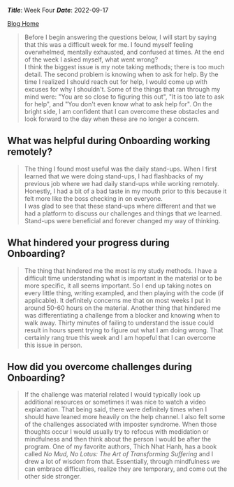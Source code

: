 ***Title***: Week Four
***Date***: 2022-09-17 

[Blog Home](../index.md)
 
 > Before I begin answering the questions below, I will start by saying that this was a difficult week for me.  I found myself feeling overwhelmed, mentally exhausted, and confused at times.  At the end of the week I asked myself, what went wrong?  
 > I think the biggest issue is my note taking methods; there is too much detail.  The second problem is knowing when to ask for help.  By the time I realized I should reach out for help, I would come up with excuses for why I shouldn't.  Some of the things that ran through my mind were: "You are so close to figuring this out", "It is too late to ask for help", and "You don't even know what to ask help for".  On the bright side, I am confident that I can overcome these obstacles and look forward to the day when these are no longer a concern.


## What was helpful during Onboarding working remotely?
> The thing I found most useful was the daily stand-ups.  When I first learned that we were doing stand-ups, I had flashbacks of my previous job where we had daily stand-ups while working remotely.  Honestly, I had a bit of a bad taste in my mouth prior to this because it felt more like the boss checking in on everyone.  
> I was glad to see that these stand-ups where different and that we had a platform to discuss our challenges and things that we learned.  Stand-ups were beneficial and forever changed my way of thinking.
  
## What hindered your progress during Onboarding?
> The thing that hindered me the most is my study methods.  I have a difficult time understanding what is important in the material or to be more specific, it all seems important.  So I end up taking notes on every little thing, writing exampled, and then playing with the code (if applicable).  It definitely concerns me that on most weeks I put in around 50-60 hours on the material.
> Another thing that hindered me was differentiating a challenge from a blocker and knowing when to walk away.  Thirty minutes of failing to understand the issue could result in hours spent trying to figure out what I am doing wrong.  That certainly rang true this week and I am hopeful that I can overcome this issue in person.
  
## How did you overcome challenges during Onboarding?
> If the challenge was material related I would typically look up additional resources or sometimes it was nice to watch a video explanation.  That being said, there were definitely times when I should have leaned more heavily on the help channel.
> I also felt some of the challenges associated with imposter syndrome.  When those thoughts occur I would usually try to refocus with medidation or mindfulness and then think about the person I would be after the program.  One of my favorite authors, Thich Nhat Hanh, has a book called *No Mud, No Lotus: The Art of Transforming Suffering* and I drew a lot of wisdom from that.  Essentially, through mindfulness we can embrace difficulties, realize they are temporary, and come out the other side stronger.